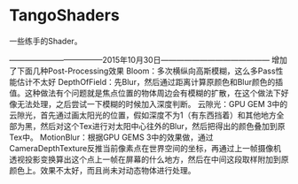 # TangoShaders
一些练手的Shader。


————————————2015年10月30日——————————————
增加了下面几种Post-Processing效果
Bloom：多次横纵向高斯模糊，这么多Pass性能估计不太好
DepthOfField：先Blur，然后通过距离计算原颜色和Blur颜色的插值。这种做法有个问题就是焦点位置的物体周边会有模糊的扩散，在这个做法下好像无法处理，之后尝试一下模糊的时候加入深度判断。
云隙光：GPU GEM 3中的云隙光，首先通过画太阳光的位置，假如深度不为1（有东西挡着）和其他地方全部为黑，然后对这个Tex进行对太阳中心往外的Blur，然后把得出的颜色叠加到原Tex中。
MotionBlur：根据GPU GEMS 3中的效果做，通过CameraDepthTexture反推当前像素点在世界空间的坐标，再通过上一帧摄像机透视投影变换算出这个点上一帧在屏幕的什么地方，然后在中间这段取样附加到原颜色上。效果不太好，而且尚未对动态物体进行处理。
